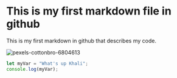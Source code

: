 # This is my first markdown file in github

This is my first markdown in github that describes my code.


![pexels-cottonbro-6804613](https://github.com/user-attachments/assets/b11abecc-15c4-4f9b-a7b2-a57140ea03d4)

```javascript
let myVar = "What's up Khali";
console.log(myVar);
```
